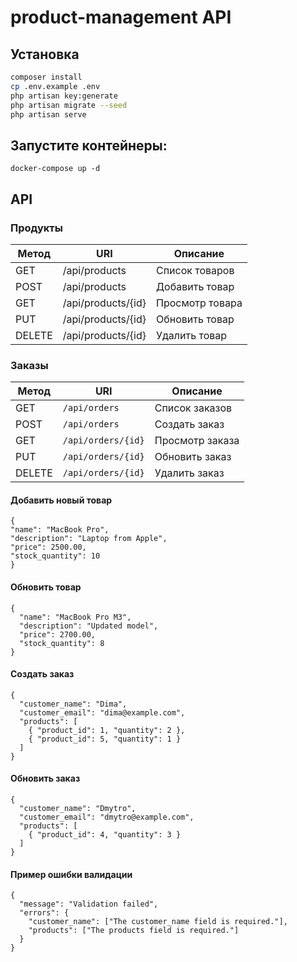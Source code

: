 # product-management API

## Установка

```bash
composer install
cp .env.example .env
php artisan key:generate
php artisan migrate --seed
php artisan serve
```
## Запустите контейнеры:
```
docker-compose up -d
```
## API

### Продукты

| Метод  | URI                | Описание        |
| ------ | ------------------ | --------------- |
| GET    | /api/products      | Список товаров  |
| POST   | /api/products      | Добавить товар  |
| GET    | /api/products/{id} | Просмотр товара |
| PUT    | /api/products/{id} | Обновить товар  |
| DELETE | /api/products/{id} | Удалить товар   |

### Заказы 

| Метод  | URI                | Описание        |
| ------ | ------------------ | --------------- |
| GET    | `/api/orders`      | Список заказов  |
| POST   | `/api/orders`      | Создать заказ   |
| GET    | `/api/orders/{id}` | Просмотр заказа |
| PUT    | `/api/orders/{id}` | Обновить заказ  |
| DELETE | `/api/orders/{id}` | Удалить заказ   |


#### Добавить новый товар
```
{
"name": "MacBook Pro",
"description": "Laptop from Apple",
"price": 2500.00,
"stock_quantity": 10
}
```

#### Обновить товар
```
{
  "name": "MacBook Pro M3",
  "description": "Updated model",
  "price": 2700.00,
  "stock_quantity": 8
}

```

#### Создать заказ
```
{
  "customer_name": "Dima",
  "customer_email": "dima@example.com",
  "products": [
    { "product_id": 1, "quantity": 2 },
    { "product_id": 5, "quantity": 1 }
  ]
}

```

#### Обновить заказ
```
{
  "customer_name": "Dmytro",
  "customer_email": "dmytro@example.com",
  "products": [
    { "product_id": 4, "quantity": 3 }
  ]
}
```

#### Пример ошибки валидации
```
{
  "message": "Validation failed",
  "errors": {
    "customer_name": ["The customer_name field is required."],
    "products": ["The products field is required."]
  }
}
```
